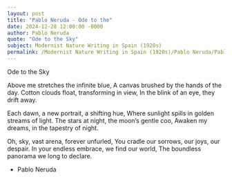 ```yaml
---
layout: post
title: "Pablo Neruda - Ode to the"
date: 2024-12-28 12:00:00 -0000
author: Pablo Neruda
quote: "Ode to the Sky"
subject: Modernist Nature Writing in Spain (1920s)
permalink: /Modernist Nature Writing in Spain (1920s)/Pablo Neruda/Pablo Neruda - Ode to the
---
```


Ode to the Sky

Above me stretches the infinite blue,
A canvas brushed by the hands of the day.
Cotton clouds float, transforming in view,
In the blink of an eye, they drift away.

Each dawn, a new portrait, a shifting hue,
Where sunlight spills in golden streams of light.
The stars at night, the moon’s gentle coo,
Awaken my dreams, in the tapestry of night.

Oh, sky, vast arena, forever unfurled,
You cradle our sorrows, our joys, our despair.
In your endless embrace, we find our world,
The boundless panorama we long to declare.

- Pablo Neruda
